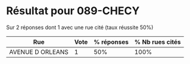 # Résultat pour 089-CHECY

Sur 2 réponses dont 1 avec une rue cité (taux réussite 50%)

| Rue | Vote | % réponses | % Nb rues cités|
|-----|------|------------|----------------|
| AVENUE D ORLEANS | 1 | 50% | 100%|
